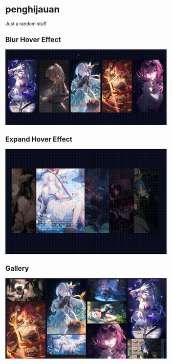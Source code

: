 # penghijauan
Just a random stuff

## Blur Hover Effect
![blur-hover-effect](assets/blur.gif)

## Expand Hover Effect
![expand-hover-effect](assets/expand.gif)

## Gallery
![gallery](assets/gallery.png)